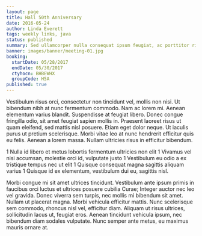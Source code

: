 ```yaml
---
layout: page
title: Hall 50th Anniversary
date: 2016-05-24
author: Linda Everett
tags: weekly links, java
status: published
summary: Sed ullamcorper nulla consequat ipsum feugiat, ac porttitor risus imperdiet.
banner: images/banner/meeting-01.jpg
booking:
  startDate: 05/28/2017
  endDate: 05/30/2017
  ctyhocn: BHBEWHX
  groupCode: H5A
published: true
---
```

Vestibulum risus orci, consectetur non tincidunt vel, mollis non nisi. Ut bibendum nibh at nunc fermentum commodo. Nam ac lorem mi. Aenean elementum varius blandit. Suspendisse at feugiat libero. Donec congue fringilla odio, sit amet feugiat sapien mollis in. Praesent laoreet risus ut quam eleifend, sed mattis nisl posuere. Etiam eget dolor neque. Ut iaculis purus ut pretium scelerisque. Morbi vitae leo at nunc hendrerit efficitur quis eu felis. Aenean a lorem massa. Nullam ultricies risus in efficitur bibendum.

1 Nulla id libero et metus lobortis fermentum ultricies non elit
1 Vivamus vel nisi accumsan, molestie orci id, vulputate justo
1 Vestibulum eu odio a ex tristique tempus nec ut elit
1 Quisque consequat magna sagittis aliquam varius
1 Quisque id ex elementum, vestibulum dui eu, sagittis nisl.

Morbi congue mi sit amet ultrices tincidunt. Vestibulum ante ipsum primis in faucibus orci luctus et ultrices posuere cubilia Curae; Integer auctor nec leo vel gravida. Donec viverra sem turpis, nec mollis mi bibendum sit amet. Nullam ut placerat magna. Morbi vehicula efficitur mattis. Nunc scelerisque sem commodo, rhoncus nisl vel, efficitur diam. Aliquam ut risus ultrices, sollicitudin lacus ut, feugiat eros. Aenean tincidunt vehicula ipsum, nec bibendum diam sodales vulputate. Nunc semper ante metus, eu maximus mauris ornare at.

